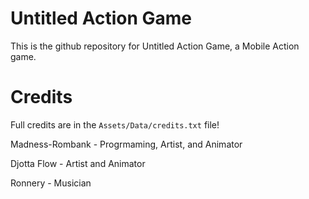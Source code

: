 # Untitled Action Game
This is the github repository for Untitled Action Game, a Mobile Action game.

# Credits
Full credits are in the ```Assets/Data/credits.txt``` file!

Madness-Rombank - Progrmaming, Artist, and Animator

Djotta Flow - Artist and Animator

Ronnery - Musician
